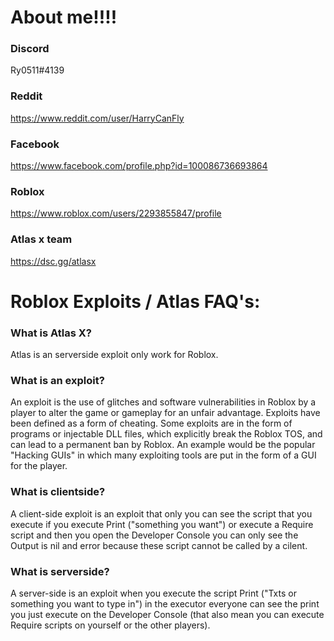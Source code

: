 <h1> About me!!!!

### Discord
Ry0511#4139

### Reddit
https://www.reddit.com/user/HarryCanFly

### Facebook
https://www.facebook.com/profile.php?id=100086736693864

### Roblox
https://www.roblox.com/users/2293855847/profile

### Atlas x team
https://dsc.gg/atlasx
 
 <h1> Roblox Exploits / Atlas FAQ's:
 
### What is Atlas X?
Atlas is an serverside exploit only work for Roblox.

### What is an exploit?
An exploit is the use of glitches and software vulnerabilities in Roblox by a player to alter the game or gameplay for an unfair advantage. Exploits have been defined as a form of cheating.
Some exploits are in the form of programs or injectable DLL files, which explicitly break the Roblox TOS, and can lead to a permanent ban by Roblox. An example would be the popular "Hacking GUIs" in which many exploiting tools are put in the form of a GUI for the player.

### What is clientside?
A client-side exploit is an exploit that only you can see the script that you execute if you execute Print ("something you want") or execute a Require script and then you open the Developer Console you can only see the Output is nil and error because these script cannot be called by a cilent.

### What is serverside?
A server-side is an exploit when you execute the script Print ("Txts or something you want to type in") in the executor everyone can see the print you just execute on the Developer Console (that also mean you can execute Require scripts on yourself or the other players).
